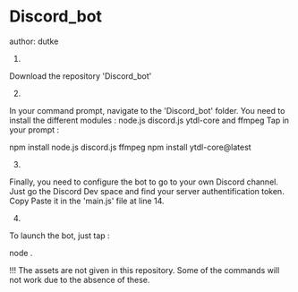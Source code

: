 # Discord_bot

author: dutke

1. 
Download the repository 'Discord_bot'

2.
In your command prompt, navigate to the 'Discord_bot' folder.
You need to install the different modules : node.js discord.js ytdl-core and ffmpeg
Tap in your prompt : 

npm install node.js discord.js ffmpeg 
npm install ytdl-core@latest

3.
Finally, you need to configure the bot to go to your own Discord channel. Just go the Discord Dev space and find your server authentification token. Copy Paste it in the 'main.js' file at line 14.

4.
To launch the bot, just tap :

node .



!!! The assets are not given in this repository. Some of the commands will not work due to the absence of these.
